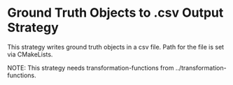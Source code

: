 # Ground Truth Objects to .csv Output Strategy

This strategy writes ground truth objects in a csv file.
Path for the file is set via CMakeLists.

NOTE:
This strategy needs transformation-functions from ../transformation-functions.